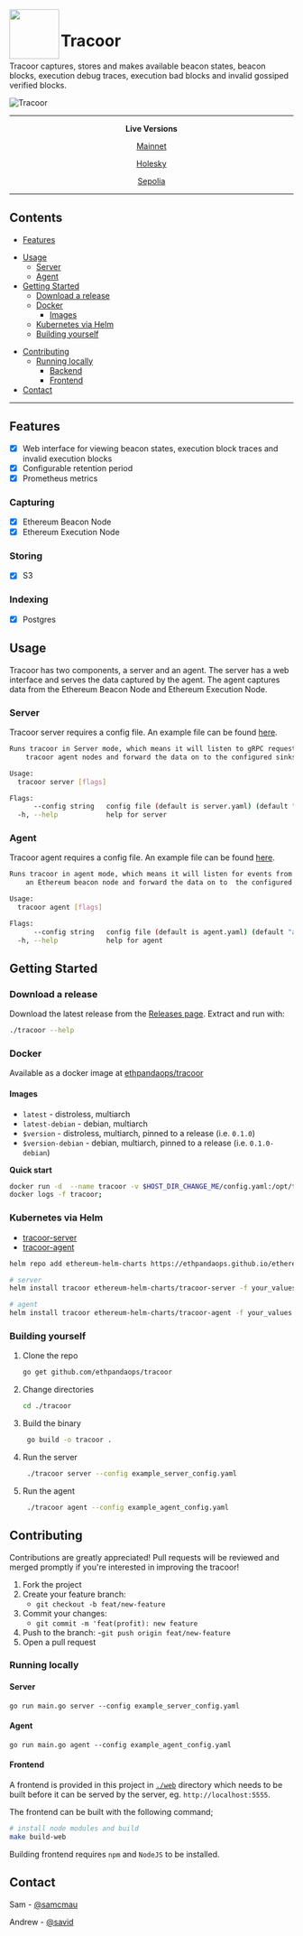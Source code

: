 <img align="left" src="./web/src/assets//logo.png" width="88">
<h1>Tracoor</h1>

Tracoor captures, stores and makes available beacon states, beacon blocks, execution debug traces, execution bad blocks and invalid gossiped verified blocks.

![Tracoor](./tracooor.png)

----------

<p align="center">
  <b> Live Versions </b>
</p>
<p align="center">
  <a href="https://tracoor.mainnet.ethpandaops.io" target="_blank">Mainnet</a>
</p>
<p align="center">
  <a href="https://tracoor.holesky.ethpandaops.io" target="_blank">Holesky</a>
</p>
<p align="center">
  <a href="https://tracoor.sepolia.ethpandaops.io" target="_blank">Sepolia</a>
</p>

----------
## Contents

* [Features](#features)
- [Usage](#usage) 
  * [Server](#server)
  * [Agent](#agent)
- [Getting Started](#getting-started)
  * [Download a release](#download-a-release)
  * [Docker](#docker)
    + [Images](#images)
  * [Kubernetes via Helm](#kubernetes-via-helm)
  * [Building yourself](#building-yourself)
* [Contributing](#contributing)
  + [Running locally](#running-locally)
    - [Backend](#backend)
    - [Frontend](#frontend)
* [Contact](#contact)

----------


## Features

* [x] Web interface for viewing beacon states, execution block traces and invalid execution blocks
* [x] Configurable retention period
* [x] Prometheus metrics

### Capturing

* [x] Ethereum Beacon Node
* [x] Ethereum Execution Node

### Storing

* [x] S3

### Indexing

* [x] Postgres

## Usage

Tracoor has two components, a server and an agent. The server has a web interface and serves the data captured by the agent. The agent captures data from the Ethereum Beacon Node and Ethereum Execution Node.

### Server

Tracoor server requires a config file. An example file can be found [here](https://github.com/ethpandaops/tracoor/blob/master/example_server_config.yaml).

```bash
Runs tracoor in Server mode, which means it will listen to gRPC requests from
	tracoor agent nodes and forward the data on to the configured sinks.

Usage:
  tracoor server [flags]

Flags:
      --config string   config file (default is server.yaml) (default "server.yaml")
  -h, --help            help for server
```

### Agent

Tracoor agent requires a config file. An example file can be found [here](https://github.com/ethpandaops/tracoor/blob/master/example_agent_config.yaml).

```bash
Runs tracoor in agent mode, which means it will listen for events from
	an Ethereum beacon node and forward the data on to 	the configured sinks.

Usage:
  tracoor agent [flags]

Flags:
      --config string   config file (default is agent.yaml) (default "agent.yaml")
  -h, --help            help for agent
```

## Getting Started

### Download a release

Download the latest release from the [Releases page](https://github.com/ethpandaops/tracoor/releases). Extract and run with:

```bash
./tracoor --help
```

### Docker

Available as a docker image at [ethpandaops/tracoor](https://hub.docker.com/r/ethpandaops/tracoor/tags)
#### Images

- `latest` - distroless, multiarch
- `latest-debian` - debian, multiarch
- `$version` - distroless, multiarch, pinned to a release (i.e. `0.1.0`)
- `$version-debian` - debian, multiarch, pinned to a release (i.e. `0.1.0-debian`)

**Quick start**

```bash
docker run -d  --name tracoor -v $HOST_DIR_CHANGE_ME/config.yaml:/opt/tracoor/config.yaml -p 9090:9090 -p 5555:5555 -it ethpandaops/tracoor:latest server --config /opt/tracoor/config.yaml;
docker logs -f tracoor;
```

### Kubernetes via Helm

- [tracoor-server](https://github.com/skylenet/ethereum-helm-charts/tree/master/charts/tracoor-server)
- [tracoor-agent](https://github.com/skylenet/ethereum-helm-charts/tree/master/charts/tracoor-agent)

```bash
helm repo add ethereum-helm-charts https://ethpandaops.github.io/ethereum-helm-charts

# server
helm install tracoor ethereum-helm-charts/tracoor-server -f your_values.yaml

# agent
helm install tracoor ethereum-helm-charts/tracoor-agent -f your_values.yaml
```

### Building yourself

1. Clone the repo
   ```sh
   go get github.com/ethpandaops/tracoor
   ```
1. Change directories
   ```sh
   cd ./tracoor
   ```
1. Build the binary
   ```sh  
    go build -o tracoor .
   ```
1. Run the server
   ```sh  
    ./tracoor server --config example_server_config.yaml
   ```
1. Run the agent
   ```sh  
    ./tracoor agent --config example_agent_config.yaml
   ```

## Contributing

Contributions are greatly appreciated! Pull requests will be reviewed and merged promptly if you're interested in improving the tracoor!

1. Fork the project
1. Create your feature branch:
    - `git checkout -b feat/new-feature`
1. Commit your changes:
    - `git commit -m 'feat(profit): new feature`
1. Push to the branch:
    -`git push origin feat/new-feature`
1. Open a pull request

### Running locally
#### Server
```
go run main.go server --config example_server_config.yaml
```

#### Agent
```
go run main.go agent --config example_agent_config.yaml
```

#### Frontend

A frontend is provided in this project in [`./web`](https://github.com/ethpandaops/tracoor/blob/master/example_config.yaml) directory which needs to be built before it can be served by the server, eg. `http://localhost:5555`.

The frontend can be built with the following command;
```bash
# install node modules and build
make build-web
```

Building frontend requires `npm` and `NodeJS` to be installed.


## Contact

Sam - [@samcmau](https://twitter.com/samcmau)

Andrew - [@savid](https://twitter.com/Savid)
